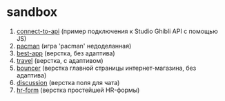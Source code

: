 # sandbox

<ol>
  <li>
    <a href="https://yurifyodorov.github.io/sandbox/connect-to-api/">connect-to-api</a>
    <span>(пример подключения к Studio Ghibli API с помощью JS)</span>
  </li>
  <li>
    <a href="https://yurifyodorov.github.io/sandbox/pacman/">pacman</a>
    <span>(игра 'pacman' недоделанная)</span>
  </li>
  <li>
    <a href="https://yurifyodorov.github.io/sandbox/best-app/">best-app</a>
    <span>(верстка, без адаптива)</span>
  </li>
  <li>
    <a href="https://yurifyodorov.github.io/sandbox/travel/">travel</a>
    <span>(верстка, с адаптивом)</span>
  </li>
  <li>
    <a href="https://yurifyodorov.github.io/sandbox/bouncer/">bouncer</a>
    <span>(верстка главной страницы интернет-магазина, без адаптива)</span>
  </li>
  <li>
    <a href="https://yurifyodorov.github.io/sandbox/discussion/">discussion</a>
    <span>(верстка поля для чата)</span>
  </li>
  <li>
    <a href="https://yurifyodorov.github.io/sandbox/hr-form/">hr-form</a>
    <span>(верстка простейшей HR-формы)</span>
  </li>
</ol>
